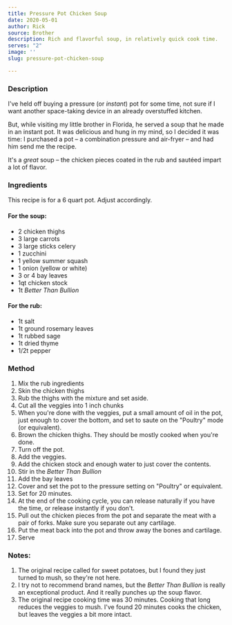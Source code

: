 ```yaml
---
title: Pressure Pot Chicken Soup
date: 2020-05-01
author: Rick
source: Brother
description: Rich and flavorful soup, in relatively quick cook time.
serves: "2"
image: ''
slug: pressure-pot-chicken-soup

---
```

### Description

I've held off buying a pressure (or _instant_) pot for some time, not sure if I want another space-taking device in an already overstuffed kitchen.

But, while visiting my little brother in Florida, he served a soup that he made in an instant pot.  It was delicious and hung in my mind, so I decided it was time: I purchased a pot &ndash; a combination pressure and air-fryer &ndash; and had him send me the recipe.

It's a _great_ soup &ndash; the chicken pieces coated in the rub and sautéed impart a lot of flavor.

### Ingredients
This recipe is for a 6 quart pot.  Adjust accordingly.

#### For the soup:

- 2 chicken thighs
- 3 large carrots
- 3 large sticks celery
- 1 zucchini
- 1 yellow summer squash
- 1 onion (yellow or white)
- 3 or 4 bay leaves
- 1qt chicken stock
- 1t _Better Than Bullion_

#### For the rub:
- 1t salt
- 1t ground rosemary leaves
- 1t rubbed sage
- 1t dried thyme
- 1/2t pepper

### Method

 1. Mix the rub ingredients
 1. Skin the chicken thighs
 1. Rub the thighs with the mixture and set aside.
 1. Cut all the veggies into 1 inch chunks
 1. When you're done with the veggies, put a small amount of oil in the pot, just enough to cover the bottom, and set to saute on the "Poultry" mode (or equivalent).
 1. Brown the chicken thighs.  They should be mostly cooked when you're done.
 1. Turn off the pot.
 1. Add the veggies.
 1. Add the chicken stock and enough water to just cover the contents.
 1. Stir in the _Better Than Bullion_
 1. Add the bay leaves
 1. Cover and set the pot to the pressure setting on "Poultry" or equivalent.
 1. Set for 20 minutes.
 1. At the end of the cooking cycle, you can release naturally if you have the time, or release instantly if you don't.
 1. Pull out the chicken pieces from the pot and separate the meat with a pair of forks.  Make sure you separate out any cartilage.
 1. Put the meat back into the pot and throw away the bones and cartilage.
 1. Serve

 ### Notes:

 1. The original recipe called for sweet potatoes, but I found they just turned to mush, so they're not here.
 1. I try not to recommend brand names, but the _Better Than Bullion_ is really an exceptional product.  And it really punches up the soup flavor.
 1. The original recipe cooking time was 30 minutes.  Cooking that long reduces the veggies to mush.  I've found 20 minutes cooks the chicken, but leaves the veggies a bit more intact.